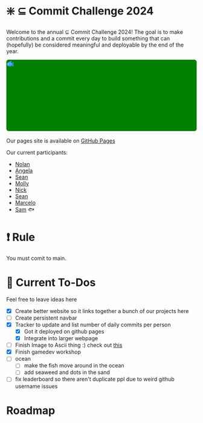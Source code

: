 # :sparkle: $\subseteq$ Commit Challenge 2024
Welcome to the annual $\subseteq$ Commit Challenge 2024! The goal is to make contributions and a commit every day to build something that can (hopefully) be considered meaningful and deployable by the end of the year.

![animated svg](./images/animation.svg)

Our pages site is available on [GitHub Pages](https://nolanchai.dev/Commit-Challenge-2024/)

Our current participants:
- [Nolan](https://github.com/NolanChai)
- [Angela](https://github.com/angelatsai1214)
- [Sean](https://github.com/SheepTester)
- [Molly](https://github.com/mojeanmac)
- [Nick](https://github.com/nick-ls)
- [Sean](https://github.com/Sean1572)
- [Marcelo](https://github.com/dowhep)
- [Sam](https://github.com/sprestrelski) :fish:

# :exclamation: Rule
You must comit to main.

# :memo: Current To-Dos
Feel free to leave ideas here
- [X] Create better website so it links together a bunch of our projects here
- [ ] Create persistent navbar
- [X] Tracker to update and list number of daily commits per person
  - [X] Got it deployed on github pages
  - [X] Integrate into larger webpage
- [ ] Finish Image to Ascii thing :) check out [this](https://github.com/NolanChai/Commit-Challenge-2024/blob/main/ascii.html)
- [X] Finish gamedev workshop
- [ ] ocean
  - [ ] make the fish move around in the ocean
  - [ ] add seaweed and dots in the sand
- [ ] fix leaderboard so there aren't duplicate ppl due to weird github username issues
# Roadmap
